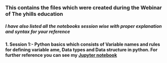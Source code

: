 <h3> This contains the files which were created during the Webinar of The yhills education </h3>

<h5> I have also listed all the notebooks session wise with  proper explanation and syntax for your reference </h5>

**1. Session 1:- Python basics which consists of Variable names and rules for defining variable ame, Data types and Data structure in python. For further reference you can see my [Jupyter notebook](https://github.com/Infinitymaths/yhills-education-webinar/blob/main/Day%201/Day%201%20Yhills%20Education.ipynb)**

  
  

